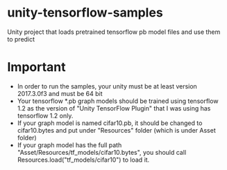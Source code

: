 # unity-tensorflow-samples

Unity project that loads pretrained tensorflow pb model files and use them to predict

# Important

* In order to run the samples, your unity must be at least version 2017.3.0f3 and must be 64 bit
* Your tensorflow *.pb graph models should be trained using tensorflow 1.2 as the version of "Unity TensorFlow Plugin" that I was using has tensorflow 1.2 only.
* If your graph model is named cifar10.pb, it should be changed to cifar10.bytes and put under "Resources" folder (which is under Asset folder)
* If your graph model has the full path "Asset/Resources/tf_models/cifar10.bytes", you should call Resources.load<TextAsset>("tf_models/cifar10") to load it. 




